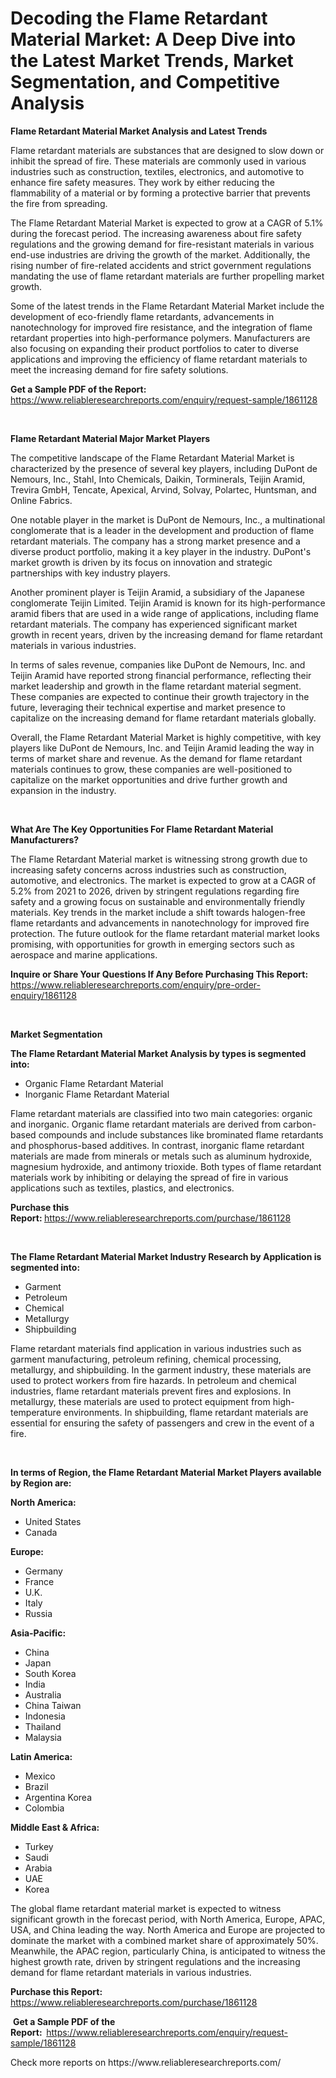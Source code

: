 <p><h1>Decoding the Flame Retardant Material Market: A Deep Dive into the Latest Market Trends, Market Segmentation, and Competitive Analysis</h1></p><p><strong>Flame Retardant Material Market Analysis and Latest Trends</strong></p>
<p><p>Flame retardant materials are substances that are designed to slow down or inhibit the spread of fire. These materials are commonly used in various industries such as construction, textiles, electronics, and automotive to enhance fire safety measures. They work by either reducing the flammability of a material or by forming a protective barrier that prevents the fire from spreading.</p><p>The Flame Retardant Material Market is expected to grow at a CAGR of 5.1% during the forecast period. The increasing awareness about fire safety regulations and the growing demand for fire-resistant materials in various end-use industries are driving the growth of the market. Additionally, the rising number of fire-related accidents and strict government regulations mandating the use of flame retardant materials are further propelling market growth.</p><p>Some of the latest trends in the Flame Retardant Material Market include the development of eco-friendly flame retardants, advancements in nanotechnology for improved fire resistance, and the integration of flame retardant properties into high-performance polymers. Manufacturers are also focusing on expanding their product portfolios to cater to diverse applications and improving the efficiency of flame retardant materials to meet the increasing demand for fire safety solutions.</p></p>
<p><strong>Get a Sample PDF of the Report:&nbsp;</strong> <a href="https://www.reliableresearchreports.com/enquiry/request-sample/1861128">https://www.reliableresearchreports.com/enquiry/request-sample/1861128</a></p>
<p>&nbsp;</p>
<p><strong>Flame Retardant Material Major Market Players</strong></p>
<p><p>The competitive landscape of the Flame Retardant Material Market is characterized by the presence of several key players, including DuPont de Nemours, Inc., Stahl, Into Chemicals, Daikin, Torminerals, Teijin Aramid, Trevira GmbH, Tencate, Apexical, Arvind, Solvay, Polartec, Huntsman, and Online Fabrics. </p><p>One notable player in the market is DuPont de Nemours, Inc., a multinational conglomerate that is a leader in the development and production of flame retardant materials. The company has a strong market presence and a diverse product portfolio, making it a key player in the industry. DuPont's market growth is driven by its focus on innovation and strategic partnerships with key industry players.</p><p>Another prominent player is Teijin Aramid, a subsidiary of the Japanese conglomerate Teijin Limited. Teijin Aramid is known for its high-performance aramid fibers that are used in a wide range of applications, including flame retardant materials. The company has experienced significant market growth in recent years, driven by the increasing demand for flame retardant materials in various industries.</p><p>In terms of sales revenue, companies like DuPont de Nemours, Inc. and Teijin Aramid have reported strong financial performance, reflecting their market leadership and growth in the flame retardant material segment. These companies are expected to continue their growth trajectory in the future, leveraging their technical expertise and market presence to capitalize on the increasing demand for flame retardant materials globally.</p><p>Overall, the Flame Retardant Material Market is highly competitive, with key players like DuPont de Nemours, Inc. and Teijin Aramid leading the way in terms of market share and revenue. As the demand for flame retardant materials continues to grow, these companies are well-positioned to capitalize on the market opportunities and drive further growth and expansion in the industry.</p></p>
<p>&nbsp;</p>
<p><strong>What Are The Key Opportunities For Flame Retardant Material Manufacturers?</strong></p>
<p><p>The Flame Retardant Material market is witnessing strong growth due to increasing safety concerns across industries such as construction, automotive, and electronics. The market is expected to grow at a CAGR of 5.2% from 2021 to 2026, driven by stringent regulations regarding fire safety and a growing focus on sustainable and environmentally friendly materials. Key trends in the market include a shift towards halogen-free flame retardants and advancements in nanotechnology for improved fire protection. The future outlook for the flame retardant material market looks promising, with opportunities for growth in emerging sectors such as aerospace and marine applications.</p></p>
<p><strong>Inquire or Share Your Questions If Any Before Purchasing This Report:</strong> <a href="https://www.reliableresearchreports.com/enquiry/pre-order-enquiry/1861128">https://www.reliableresearchreports.com/enquiry/pre-order-enquiry/1861128</a></p>
<p>&nbsp;</p>
<p><strong>Market Segmentation</strong></p>
<p><strong>The Flame Retardant Material Market Analysis by types is segmented into:</strong></p>
<p><ul><li>Organic Flame Retardant Material</li><li>Inorganic Flame Retardant Material</li></ul></p>
<p><p>Flame retardant materials are classified into two main categories: organic and inorganic. Organic flame retardant materials are derived from carbon-based compounds and include substances like brominated flame retardants and phosphorus-based additives. In contrast, inorganic flame retardant materials are made from minerals or metals such as aluminum hydroxide, magnesium hydroxide, and antimony trioxide. Both types of flame retardant materials work by inhibiting or delaying the spread of fire in various applications such as textiles, plastics, and electronics.</p></p>
<p><strong>Purchase this Report:&nbsp;</strong><a href="https://www.reliableresearchreports.com/purchase/1861128">https://www.reliableresearchreports.com/purchase/1861128</a></p>
<p>&nbsp;</p>
<p><strong>The Flame Retardant Material Market Industry Research by Application is segmented into:</strong></p>
<p><ul><li>Garment</li><li>Petroleum</li><li>Chemical</li><li>Metallurgy</li><li>Shipbuilding</li></ul></p>
<p><p>Flame retardant materials find application in various industries such as garment manufacturing, petroleum refining, chemical processing, metallurgy, and shipbuilding. In the garment industry, these materials are used to protect workers from fire hazards. In petroleum and chemical industries, flame retardant materials prevent fires and explosions. In metallurgy, these materials are used to protect equipment from high-temperature environments. In shipbuilding, flame retardant materials are essential for ensuring the safety of passengers and crew in the event of a fire.</p></p>
<p>&nbsp;</p>
<p><strong>In terms of Region, the Flame Retardant Material Market Players available by Region are:</strong></p>
<p>
    <p> <strong> North America: </strong>
        <ul>
            <li>United States</li>
            <li>Canada</li>
        </ul>
        </p> 
    <p> <strong> Europe: </strong>
        <ul>
            <li>Germany</li>
            <li>France</li>
            <li>U.K.</li>
            <li>Italy</li>
            <li>Russia</li>
        </ul>
        </p> 
    <p> <strong> Asia-Pacific: </strong>
        <ul>
            <li>China</li>
            <li>Japan</li>
            <li>South Korea</li>
            <li>India</li>
            <li>Australia</li>
            <li>China Taiwan</li>
            <li>Indonesia</li>
            <li>Thailand</li>
            <li>Malaysia</li>
        </ul>
        </p> 
    <p> <strong> Latin America: </strong>
        <ul>
            <li>Mexico</li>
            <li>Brazil</li>
            <li>Argentina Korea</li>
            <li>Colombia</li>
        </ul>
        </p> 
    <p> <strong> Middle East & Africa: </strong>
        <ul>
            <li>Turkey</li>
            <li>Saudi</li>
            <li>Arabia</li>
            <li>UAE</li>
            <li>Korea</li>
        </ul>
    </p>
    </p>
<p><p>The global flame retardant material market is expected to witness significant growth in the forecast period, with North America, Europe, APAC, USA, and China leading the way. North America and Europe are projected to dominate the market with a combined market share of approximately 50%. Meanwhile, the APAC region, particularly China, is anticipated to witness the highest growth rate, driven by stringent regulations and the increasing demand for flame retardant materials in various industries.</p></p>
<p><strong>Purchase this Report: </strong><a href="https://www.reliableresearchreports.com/purchase/1861128">https://www.reliableresearchreports.com/purchase/1861128</a></p>
<p>&nbsp;<strong>Get a Sample PDF of the Report:&nbsp;&nbsp;</strong><a href="https://www.reliableresearchreports.com/enquiry/request-sample/1861128">https://www.reliableresearchreports.com/enquiry/request-sample/1861128</a></p>
<p><strong></strong></p>
<p>Check more reports on https://www.reliableresearchreports.com/</p>